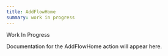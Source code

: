 ```yaml
---
title: AddFlowHome
summary: work in progress
---
```


Work In Progress

Documentation for the AddFlowHome action will appear here.
